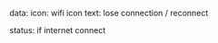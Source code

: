 data: 
    icon: wifi icon
    text: lose connection / reconnect 

status:
    if internet connect
    